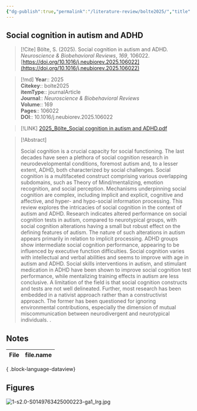```yaml
---
{"dg-publish":true,"permalink":"/literature-review/bolte2025/","title":"Social cognition in autism and ADHD"}
---
```



## Social cognition in autism and ADHD

> [!Cite]
> Bölte, S. (2025). Social cognition in autism and ADHD. _Neuroscience & Biobehavioral Reviews_, _169_, 106022. [https://doi.org/10.1016/j.neubiorev.2025.106022](https://doi.org/10.1016/j.neubiorev.2025.106022)


>[!md]
> **Year**:: 2025   
> **Citekey**:: bolte2025  
> **itemType**:: journalArticle  
> **Journal**:: *Neuroscience & Biobehavioral Reviews*  
> **Volume**:: 169   
> **Pages**:: 106022  
> **DOI**:: 10.1016/j.neubiorev.2025.106022    

> [!LINK] 
> [2025_Bölte_Social cognition in autism and ADHD.pdf](zotero://select/library/items/KUMRBEP5)

> [!Abstract]
>
> Social cognition is a crucial capacity for social functioning. The last decades have seen a plethora of social cognition research in neurodevelopmental conditions, foremost autism and, to a lesser extent, ADHD, both characterized by social challenges. Social cognition is a multifaceted construct comprising various overlapping subdomains, such as Theory of Mind/mentalizing, emotion recognition, and social perception. Mechanisms underpinning social cognition are complex, including implicit and explicit, cognitive and affective, and hyper- and hypo-social information processing. This review explores the intricacies of social cognition in the context of autism and ADHD. Research indicates altered performance on social cognition tests in autism, compared to neurotypical groups, with social cognition alterations having a small but robust effect on the defining features of autism. The nature of such alterations in autism appears primarily in relation to implicit processing. ADHD groups show intermediate social cognition performance, appearing to be influenced by executive function difficulties. Social cognition varies with intellectual and verbal abilities and seems to improve with age in autism and ADHD. Social skills interventions in autism, and stimulant medication in ADHD have been shown to improve social cognition test performance, while mentalizing training effects in autism are less conclusive. A limitation of the field is that social cognition constructs and tests are not well delineated. Further, most research has been embedded in a nativist approach rather than a constructivist approach. The former has been questioned for ignoring environmental contributions, especially the dimension of mutual miscommunication between neurodivergent and neurotypical individuals.
>.
> 


## Notes

| File | file.name |
| ---- | --------- |

{ .block-language-dataview}



## Figures

![1-s2.0-S0149763425000223-ga1_lrg.jpg](/img/user/Images/bolte2025/1-s2.0-S0149763425000223-ga1_lrg.jpg)